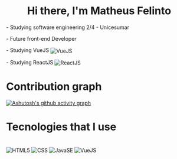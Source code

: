 <h1 align="center"> Hi there, I'm Matheus Felinto </h1>
<p>- Studying software engineering 2/4 - Unicesumar</p>
<p>- Future front-end Developer</p>
<p>- Studying VueJS <img align="center" alt="VueJS" src="https://img.shields.io/badge/Vue.js-35495E?style=for-the-badge&logo=vue.js&logoColor=4FC08D"> </p> 
<p>- Studying ReactJS <img align="center" alt="ReactJS" src="https://img.shields.io/badge/React-20232A?style=for-the-badge&logo=react&logoColor=61DAFB"> </p>



# Contribution graph
[![Ashutosh's github activity graph](https://github-readme-activity-graph.vercel.app/graph?username=Velinu&bg_color=000000&color=ffffff&line=800080&point=ffffff&area=true&hide_border=true)](https://github.com/ashutosh00710/github-readme-activity-graph)

# Tecnologies that I use

<div style= "display: inline_block"><br/>
    <img align="center" alt="HTML5" src="https://img.shields.io/badge/HTML5-E34F26?style=for-the-badge&logo=html5&logoColor=white"/>
    <img align="center" alt="CSS" src="https://img.shields.io/badge/CSS3-1572B6?style=for-the-badge&logo=css3&logoColor=white">
    <img align="center" alt="JavaSE" src="https://img.shields.io/badge/JavaScript-323330?style=for-the-badge&logo=javascript&logoColor=F7DF1E">
    <img align="center" alt="VueJS" src="https://img.shields.io/badge/Vue.js-35495E?style=for-the-badge&logo=vue.js&logoColor=4FC08D">
</div>

